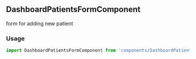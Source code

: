 ## DashboardPatientsFormComponent

form for adding new patient

### Usage

```javascript
import DashboardPatientsFormComponent from 'components/DashboardPatientsFormComponent/DashboardPatientsFormModalComponent.js';
```
